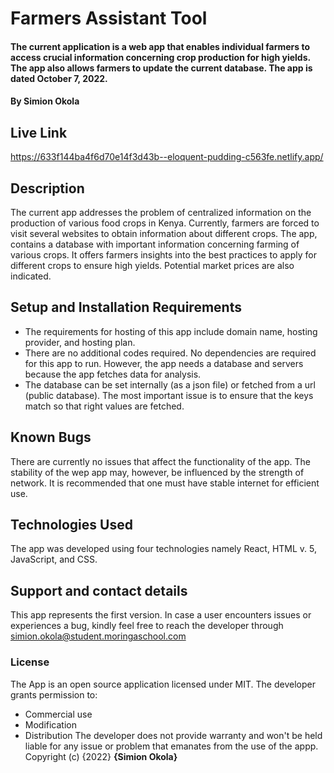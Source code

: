 # Farmers Assistant Tool
#### The current application is a web app that enables individual farmers to access crucial information concerning crop production for high yields. The app also allows farmers to update the current database. The app is dated October 7, 2022.
#### By **Simion Okola**
## Live Link
https://633f144ba4f6d70e14f3d43b--eloquent-pudding-c563fe.netlify.app/
## Description
The current app addresses the problem of centralized information on the production of various food crops in Kenya. Currently, farmers are forced to visit several websites to obtain information about different crops. The app, contains a database with important information concerning farming of various crops. It offers farmers insights into the best practices to apply for different crops to ensure high yields. Potential market prices are also indicated. 
## Setup and Installation Requirements
* The requirements for hosting of this app include domain name, hosting provider, and hosting plan. 
* There are no additional codes required. No dependencies are required for this app to run. However, the app needs a     database and servers because the app fetches data for analysis. 
* The database can be set internally (as a json file) or fetched from a url (public database). The most important issue is to ensure that the keys match so that right values are fetched. 
## Known Bugs
There are currently no issues that affect the functionality of the app. The stability of the wep app may, however, be influenced by the strength of network. It is recommended that one must have stable internet for efficient use. 
## Technologies Used
The app was developed using four technologies namely React, HTML v. 5, JavaScript, and CSS. 
## Support and contact details
This app represents the first version. In case a user encounters issues or experiences a bug, kindly feel free to reach the developer through simion.okola@student.moringaschool.com
### License
The App is an open source application licensed under MIT. The developer grants permission to: 
* Commercial use
* Modification
* Distribution 
The developer does not provide warranty and won't be held liable for any issue or problem that emanates from the use of the appp. 
Copyright (c) {2022} **{Simion Okola}**
